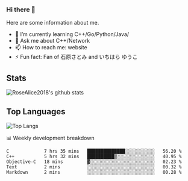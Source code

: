### Hi there 👋


<!-- **RoseAlice2018/RoseAlice2018** is a ✨ _special_ ✨ repository because its `README.md` (this file) appears on your GitHub profile. -->

Here are some information about me.

- 🌱 I’m currently learning C++/Go/Python/Java/
- 💬 Ask me about C++/Network
- 📫 How to reach me: website
- ⚡ Fun fact: Fan of 石原さとみ and いちはら ゆうこ


## Stats
![RoseAlice2018's github stats](https://github-readme-stats.vercel.app/api?username=RoseAlice2018&theme=tokyonight)

## Top Languages
![Top Langs](https://github-readme-stats.vercel.app/api/top-langs/?username=RoseAlice2018&layout=compact&theme=tokyonight)

📊 Weekly development breakdown
<!--START_SECTION:waka-->
```text
C             7 hrs 35 mins   ██████████████░░░░░░░░░░░   56.20 % 
C++           5 hrs 32 mins   ██████████▒░░░░░░░░░░░░░░   40.95 % 
Objective-C   18 mins         ▓░░░░░░░░░░░░░░░░░░░░░░░░   02.23 % 
Text          2 mins          ░░░░░░░░░░░░░░░░░░░░░░░░░   00.32 % 
Markdown      2 mins          ░░░░░░░░░░░░░░░░░░░░░░░░░   00.28 % 
```
<!--END_SECTION:waka-->
